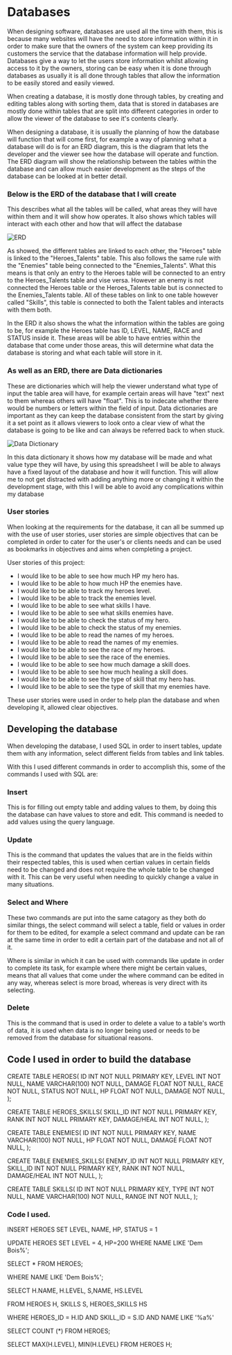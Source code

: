 # Databases

When designing software, databases are used all the time with them, this is because many websites will have the need to store information within it in order to make sure that the owners of the system can keep providing its customers the service that the database information will help provide. Databases give a way to let the users store information whilst allowing access to it by the owners, storing can be easy when it is done through databases as usually it is all done through tables that allow the information to be easily stored and easily viewed.

When creating a database, it is mostly done through tables, by creating and editing tables along with sorting them, data that is stored in databases are mostly done within tables that are split into different categories in order to allow the viewer of the database to see it's contents clearly.

When designing a database, it is usually the planning of how the database will function that will come first, for example a way of planning what a database will do is for an ERD diagram, this is the diagram that lets the developer and the viewer see how the database will operate and function. The ERD diagram will show the relationship between the tables within the database and can allow much easier development as the steps of the database can be looked at in better detail.

### Below is the ERD of the database that I will create

This describes what all the tables will be called, what areas they will have within them and it will show how operates. It also shows which tables will interact with each other and how that will affect the database

![ERD](https://github.com/LukeShead/Databases/blob/master/Final%20ERD.JPG) 

As showed, the different tables are linked to each other, the "Heroes" table is linked to the "Heroes_Talents" table. This also follows the same rule with the "Enemies" table being connected to the "Enemies_Talents". What this means is that only an entry to the Heroes table will be connected to an entry to the Heroes_Talents table and vise versa. However an enemy is not connected the Heroes table or the Heroes_Talents table but is connected to the Enemies_Talents table. All of these tables on link to one table however called "Skills", this table is connected to both the Talent tables and interacts with them both.

In the ERD it also shows the what the information within the tables are going to be, for example the Heroes table has ID, LEVEL, NAME, RACE and STATUS inside it. These areas will be able to have entries within the database that come under those areas, this will determine what data the database is storing and what each table will store in it.

### As well as an ERD, there are Data dictionaries

These are dictionaries which will help the viewer understand what type of input the table area will have, for example certain areas will have "text" next to them whereas others will have "float". This is to indecate whether there would be numbers or letters within the field of input. Data dictionaries are important as they can keep the database consistent from the start by giving it a set point as it allows viewers to look onto a clear view of what the database is going to be like and can always be referred back to when stuck.

![Data Dictionary](https://github.com/LukeShead/Databases/blob/master/Database%20spreadsheet.JPG)

In this data dictionary it shows how my database will be made and what value type they will have, by using this spreadsheet I will be able to always have a fixed layout of the database and how it will function. This will allow me to not get distracted with adding anything more or changing it within the development stage, with this I will be able to avoid any complications within my database

### User stories

When looking at the requirements for the database, it can all be summed up with the use of user stories, user stories are simple objectives that can be completed in order to cater for the user's or clients needs and can be used as bookmarks in objectives and aims when completing a project.

User stories of this project:

- I would like to be able to see how much HP my hero has.
- I would like to be able to how much HP the enemies have.
- I would like to be able to track my heroes level.
- I would like to be able to track the enemies level.
- I would like to be able to see what skills I have.
- I would like to be able to see what skills enemies have.
- I would like to be able to check the status of my hero.
- I would like to be able to check the status of my enemies.
- I would like to be able to read the names of my heroes.
- I would like to be able to read the names of my enemies.
- I would like to be able to see the race of my heroes.
- I would like to be able to see the race of the enemies.
- I would like to be able to see how much damage a skill does.
- I would like to be able to see how much healing a skill does.
- I would like to be able to see the type of skill that my hero has.
- I would like to be able to see the type of skill that my enemies have.

These user stories were used in order to help plan the database and when developing it, allowed clear objectives.

## Developing the database

When developing the database, I used SQL in order to insert tables, update them with any information, select different fields from tables and link tables.

With this I used different commands in order to accomplish this, some of the commands I used with SQL are:

### Insert

This is for filling out empty table and adding values to them, by doing this the database can have values to store and edit. This command is needed to add values using the query language.

### Update

This is the command that updates the values that are in the fields within their respected tables, this is used when certian values in certain fields need to be changed and does not require the whole table to be changed with it. This can be very useful when needing to quickly change a value in many situations.

### Select and Where

These two commands are put into the same catagory as they both do similar things, the select command will select a table, field or values in order for them to be edited, for example a select command and update can be ran at the same time in order to edit a certain part of the database and not all of it. 

Where is similar in which it can be used with commands like update in order to complete its task, for example where there might be certain values, means that all values that come under the where command can be edited in any way, whereas select is more broad, whereas is very direct with its selecting.

### Delete

This is the command that is used in order to delete a value to a table's worth of data, it is used when data is no longer being used or needs to be removed from the database for situational reasons.

## Code I used in order to build the database

CREATE TABLE HEROES( ID INT NOT NULL PRIMARY KEY, LEVEL INT NOT NULL, NAME VARCHAR(100) NOT NULL, DAMAGE FLOAT NOT NULL, RACE NOT NULL, STATUS NOT NULL, HP FLOAT NOT NULL, DAMAGE NOT NULL, );

CREATE TABLE HEROES_SKILLS( SKILL_ID INT NOT NULL PRIMARY KEY, RANK INT NOT NULL PRIMARY KEY, DAMAGE/HEAL INT NOT NULL, );

CREATE TABLE ENEMIES( ID INT NOT NULL PRIMARY KEY, NAME VARCHAR(100) NOT NULL, HP FLOAT NOT NULL, DAMAGE FLOAT NOT NULL, );

CREATE TABLE ENEMIES_SKILLS( ENEMY_ID INT NOT NULL PRIMARY KEY, SKILL_ID INT NOT NULL PRIMARY KEY, RANK INT NOT NULL, DAMAGE/HEAL INT NOT NULL, );

CREATE TABLE SKILLS( ID INT NOT NULL PRIMARY KEY, TYPE INT NOT NULL, NAME VARCHAR(100) NOT NULL, RANGE INT NOT NULL, );

### Code I used.

INSERT HEROES
SET LEVEL, NAME, HP, STATUS = 1

UPDATE HEROES
SET LEVEL = 4, HP=200
WHERE NAME LIKE 'Dem Bois%';

SELECT * FROM HEROES;

WHERE NAME LIKE 'Dem Bois%';

SELECT H.NAME, H.LEVEL,
S,NAME, HS.LEVEL

FROM HEROES H, SKILLS S,
HEROES_SKILLS HS

WHERE HEROES_ID = H.ID AND
SKILL_ID = S.ID AND NAME LIKE '%a%' 

SELECT COUNT (*) FROM HEROES;

SELECT MAX(H.LEVEL), MIN(H.LEVEL)
FROM HEROES H;




